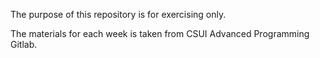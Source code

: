 The purpose of this repository is for exercising only. 

The materials for each week is taken from CSUI Advanced Programming Gitlab. 
